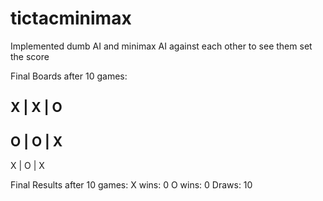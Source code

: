 # tictacminimax
Implemented dumb AI and minimax AI against each other to see them set the score

Final Boards after 10 games:

X | X | O 
---------
O | O | X 
---------
X | O | X 

Final Results after 10 games:
X wins: 0
O wins: 0
Draws: 10
